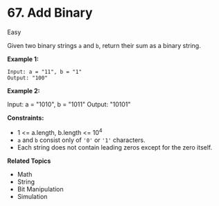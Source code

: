 # 67. Add Binary

Easy

Given two binary strings `a` and `b`, return their sum as a binary string.

 

**Example 1:**
```
Input: a = "11", b = "1"
Output: "100"
```
**Example 2:**

Input: a = "1010", b = "1011"
Output: "10101"
 

**Constraints:**

- 1 <= a.length, b.length <= $10^4$
- `a` and `b` consist only of `'0'` or `'1'` characters.
- Each string does not contain leading zeros except for the zero itself.

**Related Topics**
- Math
- String
- Bit Manipulation
- Simulation

